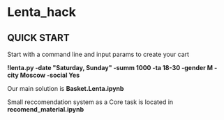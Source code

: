 # Lenta_hack
QUICK START
-----------
Start with a command line and input params to create your cart

**!lenta.py -date "Saturday, Sunday" -summ 1000 -ta 18-30 -gender M -city Moscow -social Yes**

Our main solution is **Basket.Lenta.ipynb**

Small reccomendation system as a Core task is located in **recomend_material.ipynb**
